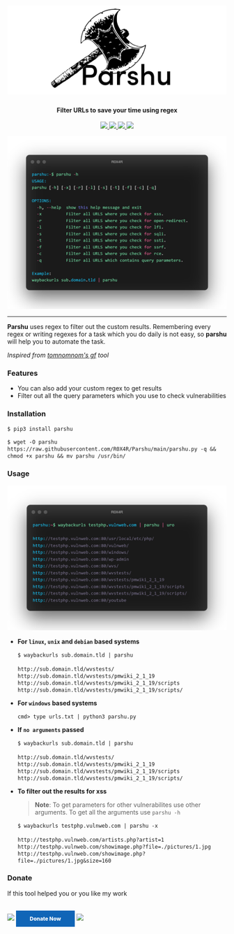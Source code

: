<h1 align="center">
  <br>
  <a href="https://github.com/R0X4R/Parshu"><img src=".github/static/logo.png" alt="Parshu logo"></a>
</h1>

<h4 align="center"><b>Filter URLs to save your time using regex</b></h4>

<p align="center">
  <a href="https://github.com/R0X4R/Parshu/releases">
    <img src="https://img.shields.io/github/release/R0X4R/Parshu.svg?label=version">
  </a>
  <a href="https://github.com/R0X4R/Parshu/releases">
    <img src="https://img.shields.io/github/downloads/R0X4R/Parshu/total">
  </a>
  <a href="https://github.com/R0X4R/Parshu/issues?q=is%3Aissue+is%3Aclosed">
      <img src="https://img.shields.io/github/issues-closed-raw/R0X4R/Parshu?color=dark-green&label=issues%20fixed">
  </a>
  <a href="https://travis-ci.com/R0X4R/Parshu">
      <img src="https://img.shields.io/travis/com/R0X4R/Parshu.svg?color=dark-green&label=tests">
  </a>
</p>

<p align="center"><img src=".github/static/usage.png" alt="Parshu usage"></p>

---

**Parshu** uses regex to filter out the custom results. Remembering every regex or writing regexes for a task which you do daily is not easy, so **parshu** will help you to automate the task.

_Inspired from [tomnomnom's gf](https://github.com/tomnomnom/gf) tool_

### Features
- You can also add your custom regex to get results
- Filter out all the query parameters which you use to check vulnerabilities

### Installation


```console
$ pip3 install parshu
```

```console
$ wget -O parshu https://raw.githubusercontent.com/R0X4R/Parshu/main/parshu.py -q && chmod +x parshu && mv parshu /usr/bin/
```

### Usage

<p align="center"><img src=".github/static/usage-2.png" alt="Parshu usage"></p>

+ **For `linux`, `unix` and `debian` based systems**

    ```console
    $ waybackurls sub.domain.tld | parshu

    http://sub.domain.tld/wvstests/
    http://sub.domain.tld/wvstests/pmwiki_2_1_19
    http://sub.domain.tld/wvstests/pmwiki_2_1_19/scripts
    http://sub.domain.tld/wvstests/pmwiki_2_1_19/scripts/
    ```

+ **For `windows` based systems**

    ```console
    cmd> type urls.txt | python3 parshu.py
    ```

+ **If `no arguments` passed**

    ```console
    $ waybackurls sub.domain.tld | parshu

    http://sub.domain.tld/wvstests/
    http://sub.domain.tld/wvstests/pmwiki_2_1_19
    http://sub.domain.tld/wvstests/pmwiki_2_1_19/scripts
    http://sub.domain.tld/wvstests/pmwiki_2_1_19/scripts/
    ```

+ **To filter out the results for xss**

    > **Note**: To get parameters for other vulnerabilites use other arguments. To get all the arguments use `parshu -h`

    ```console
    $ waybackurls testphp.vulnweb.com | parshu -x

    http://testphp.vulnweb.com/artists.php?artist=1
    http://testphp.vulnweb.com/showimage.php?file=./pictures/1.jpg
    http://testphp.vulnweb.com/showimage.php?file=./pictures/1.jpg&size=160
    ```

### Donate
If this tool helped you or you like my work

</br><a href="https://www.buymeacoffee.com/R0X4R"><img src="https://img.buymeacoffee.com/button-api/?text=Help me to buy oscp&emoji=😇&slug=R0X4R&button_colour=5F7FFF&font_colour=ffffff&font_family=Cookie&outline_colour=000000&coffee_colour=FFDD00"/></a> <a style=" width: 135px; background-color: #1065b7; text-align: center; font-weight: 800; padding: 11px 0px; color: white; font-size: 12px; display: inline-block; text-decoration: none; " href='https://pmny.in/bIKNZngt4ys1'> Donate Now </a> <a href="https://ko-fi.com/i/IK3K34SJSA"><img src="https://ko-fi.com/img/githubbutton_sm.svg"></a><br/><br/>